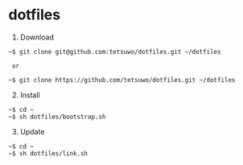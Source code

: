 dotfiles
========


1. Download

```
~$ git clone git@github.com:tetsuwo/dotfiles.git ~/dotfiles

 or

~$ git clone https://github.com/tetsuwo/dotfiles.git ~/dotfiles
```

2. Install

```
~$ cd ~
~$ sh dotfiles/bootstrap.sh
```

3. Update

```
~$ cd ~
~$ sh dotfiles/link.sh
```

